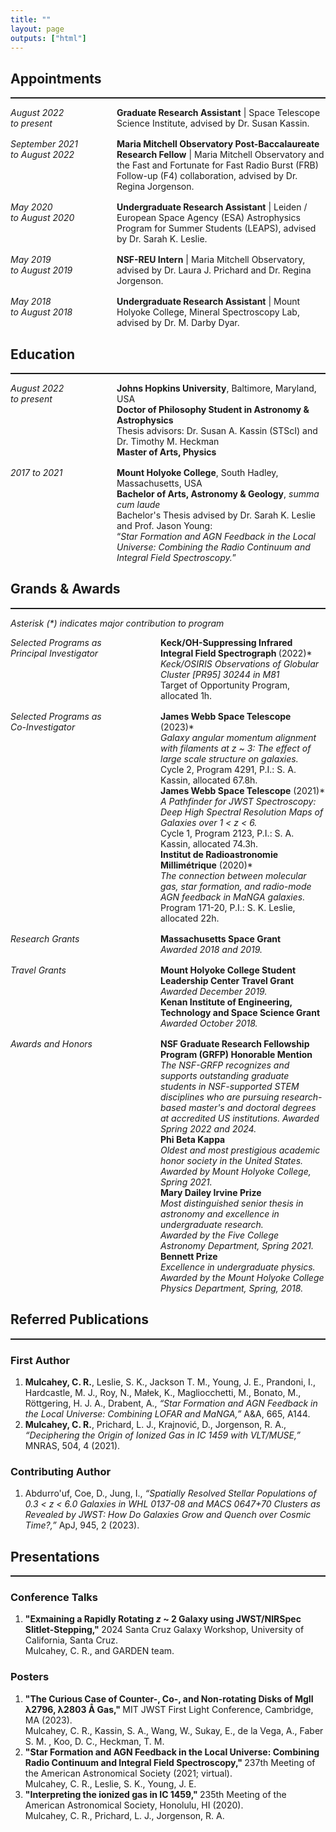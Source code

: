 ```yaml
---
title: ""
layout: page
outputs: ["html"]
---
```

<h2>Appointments</h2>
<hr style="border: none; border-top: 0.4pt solid;">

<div style="display: flex; gap: 20px; align-items: flex-start; margin-bottom: 16px;">
    <div style="min-width: 150px;">
        <em>August 2022<br>to present</em>
    </div>
    <div>
        <strong>Graduate Research Assistant</strong> | Space Telescope Science Institute, advised by Dr. Susan Kassin.
    </div>
</div>

<div style="display: flex; gap: 20px; align-items: flex-start; margin-bottom: 16px;">
    <div style="min-width: 150px;">
        <em>September 2021<br>to August 2022</em>
    </div>
    <div>
        <strong>Maria Mitchell Observatory Post-Baccalaureate Research Fellow</strong> | Maria Mitchell Observatory and the Fast and Fortunate for Fast Radio Burst (FRB) Follow-up (F4) collaboration, advised by Dr. Regina Jorgenson.
        <!-- <ul>
        </ul> -->
    </div>
</div>

<div style="display: flex; gap: 20px; align-items: flex-start; margin-bottom: 16px;">
    <div style="min-width: 150px;">
        <em>May 2020<br>to August 2020</em>
    </div>
    <div>
        <strong>Undergraduate Research Assistant</strong> | Leiden / European Space Agency (ESA) Astrophysics Program for Summer Students (LEAPS), advised by Dr. Sarah K. Leslie.
    </div>
</div>

<div style="display: flex; gap: 20px; align-items: flex-start; margin-bottom: 16px;">
    <div style="min-width: 150px;">
        <em>May 2019<br>to August 2019</em>
    </div>
    <div>
        <strong>NSF-REU Intern</strong> | Maria Mitchell Observatory, advised by Dr. Laura J. Prichard and Dr. Regina Jorgenson.
    </div>
</div>

<div style="display: flex; gap: 20px; align-items: flex-start; margin-bottom: 16px;">
    <div style="min-width: 150px;">
        <em>May 2018<br>to August 2018</em>
    </div>
    <div>
        <strong>Undergraduate Research Assistant</strong> | Mount Holyoke College, Mineral Spectroscopy Lab, advised by Dr. M. Darby Dyar.
    </div>
</div>

<h2>Education</h2>
<hr style="border: none; border-top: 0.4pt solid;">

<div style="display: flex; gap: 20px; align-items: flex-start; margin-bottom: 16px;">
    <div style="min-width: 150px;">
        <em>August 2022<br>to present</em>
    </div>
    <div>
        <strong>Johns Hopkins University</strong>, Baltimore, Maryland, USA<br>
        <strong>Doctor of Philosophy Student in Astronomy &amp; Astrophysics</strong><br>
        Thesis advisors: Dr. Susan A. Kassin (STScI) and Dr. Timothy M. Heckman<br>
        <strong>Master of Arts, Physics</strong>
    </div>
</div>


<div style="display: flex; gap: 20px; align-items: flex-start; margin-bottom: 16px;">
    <div style="min-width: 150px;">
        <em>2017 to 2021</em>
    </div>
    <div>
        <strong>Mount Holyoke College</strong>, South Hadley, Massachusetts, USA<br>
        <strong>Bachelor of Arts, Astronomy &amp; Geology</strong>, <em>summa cum laude</em><br>
        Bachelor's Thesis advised by Dr. Sarah K. Leslie and Prof. Jason Young:<br>
        “<em>Star Formation and AGN Feedback in the Local Universe: Combining the Radio Continuum and Integral Field Spectroscopy.</em>”
    </div>
</div>

<!-- ---------- -->

<h2>Grands & Awards</h2>
<hr style="border: none; border-top: 0.4pt solid;">

<em>Asterisk (*) indicates major contribution to program</em>

<div style="display: flex; gap: 20px; align-items: flex-start; margin-bottom: 16px;">
    <div style="min-width: 220px;"> <!-- Set consistent min-width -->
        <em>Selected Programs as <br>Principal Investigator</em>
    </div>
    <div>
        <strong>Keck/OH-Suppressing Infrared Integral Field Spectrograph </strong>(2022)*<br>
        <em>Keck/OSIRIS Observations of Globular Cluster [PR95] 30244 in M81</em><br>
        Target of Opportunity Program, allocated 1h.
    </div>
</div>

<div style="display: flex; gap: 20px; align-items: flex-start; margin-bottom: 16px;">
    <div style="min-width: 220px;"> <!-- Same min-width as above -->
        <em>Selected Programs as <br> Co-Investigator</em>
    </div>
    <div>
        <strong>James Webb Space Telescope</strong> (2023)*<br>
        <em>Galaxy angular momentum alignment with filaments at z ~ 3: The effect of large scale structure on galaxies.</em><br>
        Cycle 2, Program 4291, P.I.: S. A. Kassin, allocated 67.8h.<br>
        <strong>James Webb Space Telescope</strong> (2021)*<br>
        <em>A Pathfinder for JWST Spectroscopy: Deep High Spectral Resolution Maps of Galaxies over 1 < z < 6.</em><br>
        Cycle 1, Program 2123, P.I.: S. A. Kassin, allocated 74.3h.<br>
        <strong>Institut de Radioastronomie Millimétrique</strong> (2020)*<br>
        <em>The connection between molecular gas, star formation, and radio-mode AGN feedback in MaNGA galaxies.</em><br>
        Program 171-20, P.I.: S. K. Leslie, allocated 22h.
    </div>
</div>

<div style="display: flex; gap: 20px; align-items: flex-start; margin-bottom: 16px;">
    <div style="min-width: 220px;"> <!-- Set consistent min-width -->
        <em>Research Grants</em>
    </div>
    <div>
        <strong>Massachusetts Space Grant</strong><br>
        <em>Awarded 2018 and 2019.</em><br>
    </div>
</div>

<div style="display: flex; gap: 20px; align-items: flex-start; margin-bottom: 16px;">
    <div style="min-width: 220px;"> <!-- Set consistent min-width -->
        <em>Travel Grants</em>
    </div>
    <div>
        <strong>Mount Holyoke College Student Leadership Center Travel Grant</strong><br>
        <em>Awarded December 2019.</em><br>
        <strong>Kenan Institute of Engineering, Technology and Space Science Grant</strong><br>
        <em>Awarded October 2018.</em><br>
    </div>
</div>

<div style="display: flex; gap: 20px; align-items: flex-start; margin-bottom: 16px;">
    <div style="min-width: 220px;"> <!-- Set consistent min-width -->
        <em>Awards and Honors</em>
    </div>
    <div>
        <strong>NSF Graduate Research Fellowship Program (GRFP) Honorable Mention</strong><br>
        <em>The NSF-GRFP recognizes and supports outstanding graduate students in NSF-supported STEM disciplines who are pursuing research-based master's and doctoral degrees at accredited US institutions.</em>
        <em>Awarded Spring 2022 and 2024.</em><br>
        <strong>Phi Beta Kappa</strong><br>
        <em>Oldest and most prestigious academic honor society in the United States.</em><br>
        <em>Awarded by Mount Holyoke College, Spring 2021.</em><br>
        <strong>Mary Dailey Irvine Prize</strong><br>
        <em>Most distinguished senior thesis in astronomy and excellence in undergraduate research.</em><br>
        <em>Awarded by the Five College Astronomy Department, Spring 2021.</em><br>
        <strong>Bennett Prize</strong><br>
        <em>Excellence in undergraduate physics.</em><br>
        <em> Awarded by the Mount Holyoke College Physics Department, Spring, 2018.</em><br>
    </div>
</div>

<h2>Referred Publications</h2>
<hr style="border: none; border-top: 0.4pt solid;">
<h3>First Author</h3>
<ol>
    <li>
        <strong>Mulcahey, C. R.</strong>, Leslie, S. K., Jackson T. M., Young, J. E., Prandoni, I., Hardcastle, M. J., Roy, N., Małek, K., Magliocchetti, M., Bonato, M., Röttgering, H. J. A., Drabent, A., <em>“Star Formation and AGN Feedback in the Local Universe: Combining LOFAR and MaNGA,”</em> A&A, 665, A144.
    </li>
    <li>
        <strong>Mulcahey, C. R.</strong>, Prichard, L. J., Krajnović, D., Jorgenson, R. A., <em>“Deciphering the Origin of Ionized Gas in IC 1459 with VLT/MUSE,”</em> MNRAS, 504, 4 (2021).
    </li>
</ol>

<h3>Contributing Author</h3>

<ol>
    <li>
        Abdurro'uf, Coe, D., Jung, I., <em>“Spatially Resolved Stellar Populations of 0.3 < z < 6.0 Galaxies in WHL 0137-08 and MACS 0647+70 Clusters as Revealed by JWST: How Do Galaxies Grow and Quench over Cosmic Time?,”</em> ApJ, 945, 2 (2023).
    </li>
</ol>


<h2>Presentations</h2>
<hr style="border: none; border-top: 0.4pt solid;">
<h3>Conference Talks</h3>
<ol>
    <li>
        <strong>"Exmaining a Rapidly Rotating <em>z</em> ~ 2 Galaxy using JWST/NIRSpec Slitlet-Stepping," </strong> 2024 Santa Cruz Galaxy Workshop, University of California, Santa Cruz.<br>
        Mulcahey, C. R., and GARDEN team. 
    </li>
</ol>
<h3>Posters</h3>
<ol>
    <li>
        <strong>"The Curious Case of Counter-, Co-, and Non-rotating Disks of MgII  &lambda;2796, &lambda;2803 Å Gas," </strong>MIT JWST First Light Conference, Cambridge, MA (2023).<br>
        Mulcahey, C. R., Kassin, S. A., Wang, W., Sukay, E., de la Vega, A., Faber S. M. , Koo, D. C., Heckman, T. M. 
    <li>        
        <strong>"Star Formation and AGN Feedback in the Local Universe: Combining Radio Continuum and Integral Field Spectroscopy," </strong>237th Meeting of the American Astronomical Society (2021; virtual).<br>
        Mulcahey, C. R., Leslie, S. K., Young, J. E.
    <li>
         <strong>"Interpreting the ionized gas in IC 1459," </strong>235th Meeting of the American Astronomical Society, Honolulu, HI (2020).<br>
         Mulcahey, C. R., Prichard, L. J., Jorgenson, R. A.
    </li>
</ol>

